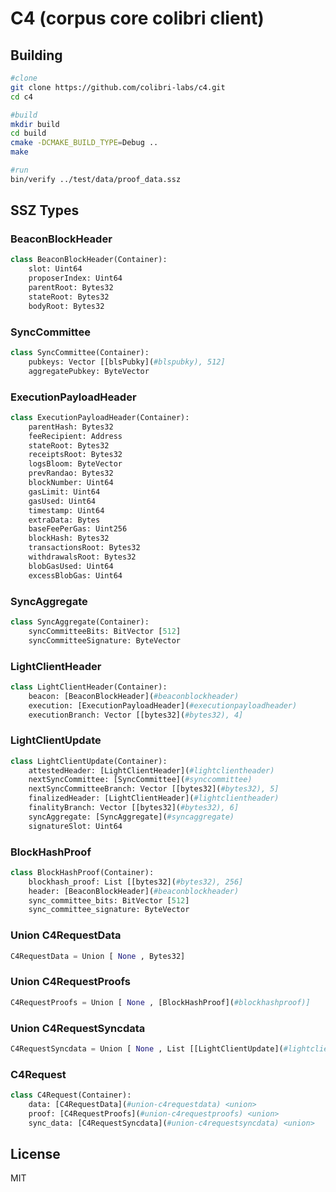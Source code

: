 # C4 (corpus core colibri client)

## Building


```sh
#clone
git clone https://github.com/colibri-labs/c4.git
cd c4

#build
mkdir build
cd build
cmake -DCMAKE_BUILD_TYPE=Debug ..
make

#run 
bin/verify ../test/data/proof_data.ssz

```

## SSZ Types

### BeaconBlockHeader

```python
class BeaconBlockHeader(Container):
    slot: Uint64   
    proposerIndex: Uint64   
    parentRoot: Bytes32   
    stateRoot: Bytes32   
    bodyRoot: Bytes32   
```

### SyncCommittee

```python
class SyncCommittee(Container):
    pubkeys: Vector [[blsPubky](#blspubky), 512]   
    aggregatePubkey: ByteVector   
```

### ExecutionPayloadHeader

```python
class ExecutionPayloadHeader(Container):
    parentHash: Bytes32   
    feeRecipient: Address   
    stateRoot: Bytes32   
    receiptsRoot: Bytes32   
    logsBloom: ByteVector   
    prevRandao: Bytes32   
    blockNumber: Uint64   
    gasLimit: Uint64   
    gasUsed: Uint64   
    timestamp: Uint64   
    extraData: Bytes   
    baseFeePerGas: Uint256   
    blockHash: Bytes32   
    transactionsRoot: Bytes32   
    withdrawalsRoot: Bytes32   
    blobGasUsed: Uint64   
    excessBlobGas: Uint64   
```

### SyncAggregate

```python
class SyncAggregate(Container):
    syncCommitteeBits: BitVector [512]   
    syncCommitteeSignature: ByteVector   
```

### LightClientHeader

```python
class LightClientHeader(Container):
    beacon: [BeaconBlockHeader](#beaconblockheader)   
    execution: [ExecutionPayloadHeader](#executionpayloadheader)   
    executionBranch: Vector [[bytes32](#bytes32), 4]   
```

### LightClientUpdate

```python
class LightClientUpdate(Container):
    attestedHeader: [LightClientHeader](#lightclientheader)   
    nextSyncCommittee: [SyncCommittee](#synccommittee)   
    nextSyncCommitteeBranch: Vector [[bytes32](#bytes32), 5]   
    finalizedHeader: [LightClientHeader](#lightclientheader)   
    finalityBranch: Vector [[bytes32](#bytes32), 6]   
    syncAggregate: [SyncAggregate](#syncaggregate)   
    signatureSlot: Uint64   
```

### BlockHashProof

```python
class BlockHashProof(Container):
    blockhash_proof: List [[bytes32](#bytes32), 256]   
    header: [BeaconBlockHeader](#beaconblockheader)   
    sync_committee_bits: BitVector [512]   
    sync_committee_signature: ByteVector   
```

### Union C4RequestData

```python
C4RequestData = Union [ None , Bytes32]
```

### Union C4RequestProofs

```python
C4RequestProofs = Union [ None , [BlockHashProof](#blockhashproof)]
```

### Union C4RequestSyncdata

```python
C4RequestSyncdata = Union [ None , List [[LightClientUpdate](#lightclientupdate), 512]]
```

### C4Request

```python
class C4Request(Container):
    data: [C4RequestData](#union-c4requestdata) <union>    
    proof: [C4RequestProofs](#union-c4requestproofs) <union>    
    sync_data: [C4RequestSyncdata](#union-c4requestsyncdata) <union>    
```
## License

MIT
